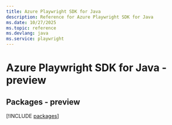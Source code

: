 ```yaml
---
title: Azure Playwright SDK for Java
description: Reference for Azure Playwright SDK for Java
ms.date: 10/27/2025
ms.topic: reference
ms.devlang: java
ms.service: playwright
---
```

# Azure Playwright SDK for Java - preview
## Packages - preview
[!INCLUDE [packages](playwright-index.md)]